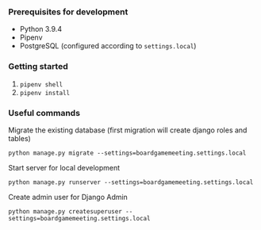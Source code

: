 ### Prerequisites for development

* Python 3.9.4
* Pipenv
* PostgreSQL (configured according to `settings.local`)

### Getting started

1. `pipenv shell`
1. `pipenv install`

### Useful commands

Migrate the existing database (first migration will create django roles and tables)

```shell
python manage.py migrate --settings=boardgamemeeting.settings.local
```

Start server for local development

```shell
python manage.py runserver --settings=boardgamemeeting.settings.local
```

Create admin user for Django Admin

```shell
python manage.py createsuperuser --settings=boardgamemeeting.settings.local
```